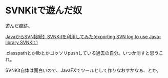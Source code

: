 # SVNKitで遊んだ奴


遊んだ痕跡。

[JavaからSVN接続】SVNKitを利用してみた(exporting SVN log to use Java-library SVNKit )](http://yyyank.blogspot.jp/2013/01/javasvnsvnkit-svn-java-tmate.html)


.classpathとかlibとかゴッソリpushしている過去の自分。いつか消すと思うこれ。

SVNKit自体は面白いので、JavaFXでツールとして作りなおすかなぁ、とか。
